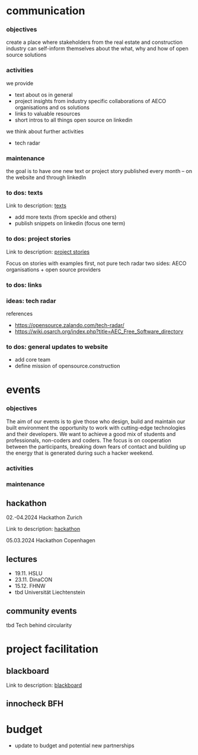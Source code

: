 # communication

### objectives
create a place where stakeholders from the real estate and construction industry can self-inform themselves about the what, why and how of open source solutions

### activities
we provide 
- text about os in general
- project insights from industry specific collaborations of AECO organisations and os solutions
- links to valuable resources
- short intros to all things open source on linkedin

we think about further activities
- tech radar

### maintenance
the goal is to have one new text or project story published every month – on the website and through linkedIn



### to dos: texts
Link to description: [texts](descriptions/texts.md)

- add more texts (from speckle and others)
- publish snippets on linkedin (focus one term)



### to dos: project stories
Link to description: [project stories](descriptions/project-stories.md)

Focus on stories with examples first, not pure tech radar
two sides: AECO organisations + open source providers

### to dos: links


### ideas: tech radar
references
- https://opensource.zalando.com/tech-radar/
- https://wiki.osarch.org/index.php?title=AEC_Free_Software_directory

### to dos: general updates to website
- add core team
- define mission of opensource.construction 



# events
### objectives
The aim of our events is to give those who design, build and maintain our built environment the opportunity to work with cutting-edge technologies and their developers. We want to achieve a good mix of students and professionals, non-coders and coders. The focus is on cooperation between the participants, breaking down fears of contact and building up the energy that is generated during such a hacker weekend.
### activities

### maintenance

## hackathon

02.-04.2024 Hackathon Zurich 

Link to description: [hackathon](descriptions/hackathon.md)

05.03.2024 Hackathon Copenhagen

## lectures
- 19.11. HSLU
- 23.11. DinaCON
- 15.12. FHNW
- tbd Universität Liechtenstein

## community events
tbd Tech behind circularity



# project facilitation

## blackboard
Link to description: [blackboard](descriptions/blackboard.md)

## innocheck BFH

# budget

- update to budget and potential new partnerships
